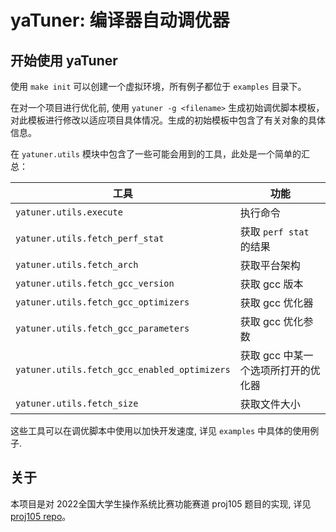 # yaTuner: 编译器自动调优器

## 开始使用 yaTuner

使用 `make init` 可以创建一个虚拟环境，所有例子都位于 `examples` 目录下。

在对一个项目进行优化前, 使用 `yatuner -g <filename>` 生成初始调优脚本模板，对此模板进行修改以适应项目具体情况。生成的初始模板中包含了有关对象的具体信息。

在 `yatuner.utils` 模块中包含了一些可能会用到的工具，此处是一个简单的汇总：

| 工具                                           | 功能                   |
| -------------------------------------------- | -------------------- |
| `yatuner.utils.execute`                      | 执行命令                 |
| `yatuner.utils.fetch_perf_stat`              | 获取 `perf stat` 的结果   |
| `yatuner.utils.fetch_arch`                   | 获取平台架构               |
| `yatuner.utils.fetch_gcc_version`            | 获取 gcc 版本            |
| `yatuner.utils.fetch_gcc_optimizers`         | 获取 gcc 优化器           |
| `yatuner.utils.fetch_gcc_parameters`         | 获取 gcc 优化参数          |
| `yatuner.utils.fetch_gcc_enabled_optimizers` | 获取 gcc 中某一个选项所打开的优化器 |
| `yatuner.utils.fetch_size`                   | 获取文件大小               |

这些工具可以在调优脚本中使用以加快开发速度, 详见 `examples` 中具体的使用例子.

## 关于

本项目是对 2022全国大学生操作系统比赛功能赛道 proj105 题目的实现, 详见 [proj105 repo](https://github.com/oscomp/proj105-auto-tune-for-compiler)。
